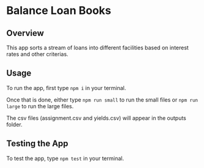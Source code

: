 # Balance Loan Books

## Overview

This app sorts a stream of loans into different facilities based on interest rates and other criterias.

## Usage

To run the app, first type ```npm i``` in your terminal.

Once that is done, either type ```npm run small``` to run the small files or ```npm run large``` to run the large files.

The csv files (assignment.csv and yields.csv) will appear in the outputs folder.

## Testing the App

To test the app, type ```npm test``` in your terminal.